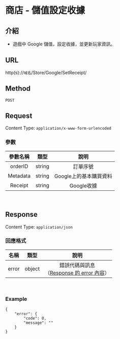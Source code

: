 # 商店 - 儲值設定收據

## 介紹

- 遊戲中 Google 儲值，設定收據，並更新玩家資訊。

## URL

http(s)://`域名`/Store/Google/SetReceipt/

## Method

`POST`

## Request

Content Type: `application/x-www-form-urlencoded`

### 參數

| 參數名稱 | 類型 | 說明 |
|:-:|:-:|:-:|
| orderID | string | 訂單序號 |
| Metadata | string | Google上的基本購買資料 |
| Receipt | string | Google收據 |

<br>

## Response

Content Type: `application/json`

### 回應格式

| 名稱 | 類型 | 說明 |
|:-:|:-:|:-:|
| error | object | 錯誤代碼與訊息<br>（[Response 的 error 內容](../response.md#error)） |

<br>

### Example

	{
	    "error": {
	        "code": 0,
	        "message": ""
	    }
	}